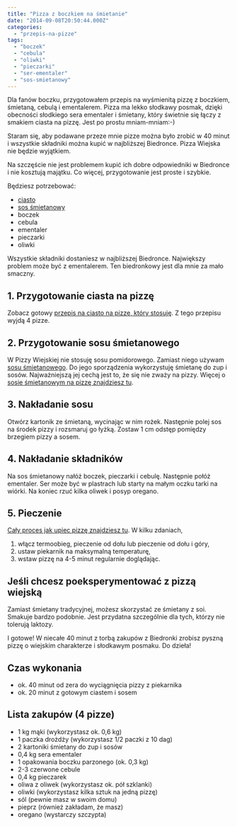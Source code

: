 ```yaml
---
title: "Pizza z boczkiem na śmietanie"
date: "2014-09-08T20:50:44.000Z"
categories: 
  - "przepis-na-pizze"
tags: 
  - "boczek"
  - "cebula"
  - "oliwki"
  - "pieczarki"
  - "ser-ementaler"
  - "sos-smietanowy"
---
```


Dla fanów boczku, przygotowałem przepis na wyśmienitą pizzę z boczkiem, śmietaną, cebulą i ementalerem. Pizza ma lekko słodkawy posmak, dzięki obecności słodkiego sera ementaler i śmietany, który świetnie się łączy z smakiem ciasta na pizzę. Jest po prostu mniam-mniam:-)

Staram się, aby podawane przeze mnie pizze można było zrobić w 40 minut i wszystkie składniki można kupić w najbliższej Biedronce. Pizza Wiejska nie będzie wyjątkiem.

Na szczęście nie jest problemem kupić ich dobre odpowiedniki w Biedronce i nie kosztują majątku. Co więcej, przygotowanie jest proste i szybkie.

Będziesz potrzebować:

- <a title="Przepis na ciasto na pizzę" href="/przepis-na-ciasto-na-pizze/">ciasto</a>
- <a title="Przepis na sos śmietanowy do pizzy" href="/przepis-na-sos-smietanowy-pizzy/">sos śmietanowy</a>
- boczek
- cebula
- ementaler
- pieczarki
- oliwki

Wszystkie składniki dostaniesz w najbliższej Biedronce. Największy problem może być z ementalerem. Ten biedronkowy jest dla mnie za mało smaczny.

## 1\. Przygotowanie ciasta na pizzę

Zobacz gotowy <a title="Przepis na ciasto na pizzę" href="/przepis-na-ciasto-na-pizze/">przepis na ciasto na pizzę, który stosuję</a>. Z tego przepisu wyjdą 4 pizze.

## 2\. Przygotowanie sosu śmietanowego

W Pizzy Wiejskiej nie stosuję sosu pomidorowego. Zamiast niego używam <a title="Przepis na sos śmietanowy do pizzy" href="/przepis-na-sos-smietanowy-pizzy/">sosu śmietanowego</a>. Do jego sporządzenia wykorzystuję śmietanę do zup i sosów. Najważniejszą jej cechą jest to, że się nie zważy na pizzy. Więcej o <a title="Przepis na sos śmietanowy do pizzy" href="/przepis-na-sos-smietanowy-pizzy/">sosie śmietanowym na pizzę znajdziesz tu</a>.

## 3\. Nakładanie sosu

Otwórz kartonik ze śmietaną, wycinając w nim rożek. Następnie polej sos na środek pizzy i rozsmaruj go łyżką. Zostaw 1 cm odstęp pomiędzy brzegiem pizzy a sosem.

## 4\. Nakładanie składników

Na sos śmietanowy nałóż boczek, pieczarki i cebulę. Następnie połóż ementaler. Ser może być w plastrach lub starty na małym oczku tarki na wiórki. Na koniec rzuć kilka oliwek i posyp oregano.

## 5\. Pieczenie

<a title="Pieczenie pizzy" href="/pieczenie-pizzy/">Cały proces jak upiec pizzę znajdziesz tu</a>. W kilku zdaniach,

1. włącz termoobieg, pieczenie od dołu lub pieczenie od dołu i góry,
2. ustaw piekarnik na maksymalną temperaturę,
3. wstaw pizzę na 4-5 minut regularnie doglądając.

## Jeśli chcesz poeksperymentować z pizzą wiejską

Zamiast śmietany tradycyjnej, możesz skorzystać ze śmietany z soi. Smakuje bardzo podobnie. Jest przydatna szczególnie dla tych, którzy nie tolerują laktozy.

I gotowe! W niecałe 40 minut z torbą zakupów z Biedronki zrobisz pyszną pizzę o wiejskim charakterze i słodkawym posmaku. Do dzieła!

## Czas wykonania

- ok. 40 minut od zera do wyciągnięcia pizzy z piekarnika
- ok. 20 minut z gotowym ciastem i sosem

## Lista zakupów (4 pizze)

- 1 kg mąki (wykorzystasz ok. 0,6 kg)
- 1 paczka drożdży (wykorzystasz 1/2 paczki z 10 dag)
- 2 kartoniki śmietany do zup i sosów
- 0,4 kg sera ementaler
- 1 opakowania boczku parzonego (ok. 0,3 kg)
- 2-3 czerwone cebule
- 0,4 kg pieczarek
- oliwa z oliwek (wykorzystasz ok. pół szklanki)
- oliwki (wykorzystasz kilka sztuk na jedną pizzę)
- sól (pewnie masz w swoim domu)
- pieprz (również zakładam, że masz)
- oregano (wystarczy szczypta)
